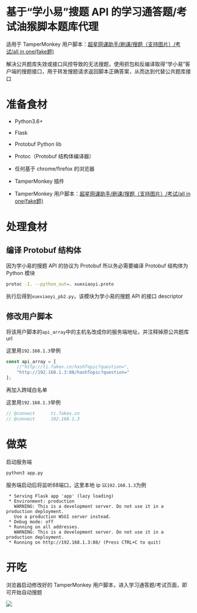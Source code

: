 # 基于“学小易”搜题 API 的学习通答题/考试油猴脚本题库代理

适用于 TamperMonkey 用户脚本：[超星网课助手/刷课/搜题（支持图片）/考试/all in one(fake题)](https://greasyfork.org/zh-CN/scripts/431514)

解决公共题库失效或接口风控导致的无法搜题，使用抓包和反编译取得“学小易”客户端的搜题接口，用于转发搜题请求返回脚本正确答案，从而达到代替公共题库接口

# 准备食材

- Python3.6+

- Flask

- Protobuf Python lib

- Protoc（Protobuf 结构体编译器）

- 任何基于 chrome/firefox 的浏览器

- TamperMonkey 插件

- TamperMonkey 用户脚本：[超星网课助手/刷课/搜题（支持图片）/考试/all in one(fake题)](https://greasyfork.org/zh-CN/scripts/431514)

# 处理食材

## 编译 Protobuf 结构体

因为学小易的搜题 API 的协议为 Protobuf 所以务必需要编译 Protobuf 结构体为 Python 模块

```bash
protoc -I. --python_out=. xuexiaoyi.proto
```

执行后得到`xuexiaoyi_pb2.py`，该模块为学小易的搜题 API 的接口 descriptor

## 修改用户脚本

将该用户脚本的`api_array`中的主机名改成你的服务端地址，并注释掉原公共题库 url

这里用`192.168.1.3`举例

```javascript
const api_array = [
    //"http://ti.fakev.cn/hashTopic?question=",
    "http://192.168.1.3:88/hashTopic?question="
];
```

再加入跨域白名单

这里用`192.168.1.3`举例

```javascript
// @connect      ti.fakev.cn
// @connect      192.168.1.3
```

# 做菜

启动服务端

```python
python3 app.py
```

服务端启动后将监听88端口，这里本地 ip 以`192.168.1.3`为例

```
 * Serving Flask app 'app' (lazy loading)
 * Environment: production
   WARNING: This is a development server. Do not use it in a production deployment.
   Use a production WSGI server instead.
 * Debug mode: off
 * Running on all addresses.
   WARNING: This is a development server. Do not use it in a production deployment.
 * Running on http://192.168.1.3:88/ (Press CTRL+C to quit)
```

# 开吃

浏览器启动修改好的 TamperMonkey 用户脚本，进入学习通答题/考试页面，即可开始自动搜题

![](http://i0.hdslb.com/bfs/album/51e821730faff7acea76f1b6d43fbf1e139aa239.jpg)
